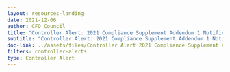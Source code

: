 ```yaml
---
layout: resources-landing
date: 2021-12-06
author: CFO Council
title: "Controller Alert: 2021 Compliance Supplement Addendum 1 Notification and 2022 Compliance Supplement Publication Schedule"
subtitle: "Controller Alert: 2021 Compliance Supplement Addendum 1 Notification and 2022 Compliance Supplement Publication Schedule"
doc-link: ../assets/files/Controller Alert 2021 Compliance Supplement Addendum 1 Notification and 2022 Compliance Supplement Publication Schedule.pdf
filters: controller-alerts
type: Controller Alert
---
```

